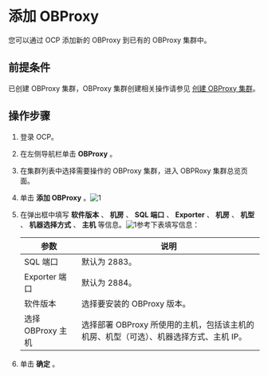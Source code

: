添加 OBProxy
===============================

您可以通过 OCP 添加新的 OBProxy 到已有的 OBProxy 集群中。

前提条件
-------------------------

已创建 OBProxy 集群，OBProxy 集群创建相关操作请参见 [创建 OBProxy 集群](../2.manage-the-obproxy-cluster/1.create-an-OBProxy-cluster.md)。

操作步骤
-------------------------

1. 登录 OCP。

2. 在左侧导航栏单击 **OBProxy** 。

3. 在集群列表中选择需要操作的 OBProxy 集群，进入 OBPRoxy 集群总览页面。

4. 单击 **添加 OBProxy** 。![1](http://icms-x-dita.oss-cn-zhangjiakou.aliyuncs.com/xdita-output/zh-CN/task15904357/images/p352396.png?Expires=7258125491&OSSAccessKeyId=LTAIJfoPL6wmrirR&Signature=wMX8um4e3OTeBHz6rfVEyX7Jef4%3D)

5. 在弹出框中填写 **软件版本** 、 **机房** 、 **SQL 端口** 、 **Exporter** 、 **机房** 、 **机型** 、 **机器选择方式** 、 **主机** 等信息。![1](http://icms-x-dita.oss-cn-zhangjiakou.aliyuncs.com/xdita-output/zh-CN/task15904357/images/p273264.png?Expires=7258125491&OSSAccessKeyId=LTAIJfoPL6wmrirR&Signature=GLvWKJESP%2BnPIth9YwYdB1Xcfio%3D)参考下表填写信息：

   |      参数       |                         说明                         |
   |---------------|----------------------------------------------------|
   | SQL 端口        | 默认为 2883。                                          |
   | Exporter 端口   | 默认为 2884。                                          |
   | 软件版本          | 选择要安装的 OBProxy 版本。                                 |
   | 选择 OBProxy 主机 | 选择部署 OBProxy 所使用的主机，包括该主机的 机房、机型（可选）、机器选择方式、主机 IP。 |

6. 单击 **确定** 。
